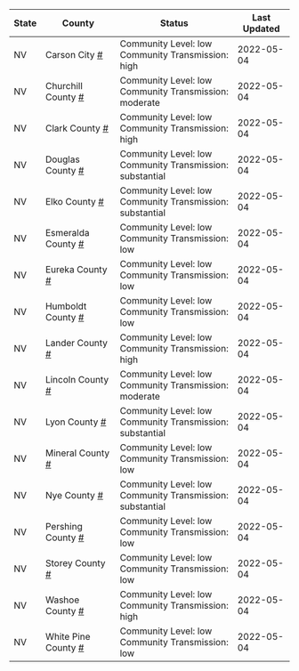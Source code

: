 State | County | Status | Last Updated
--- | --- | --- | --- 
NV | Carson City <a href="#carson_city">#</a> | <a name="carson_city"></a>Community Level: low<br/>Community Transmission: high | 2022-05-04
NV | Churchill County <a href="#churchill_county">#</a> | <a name="churchill_county"></a>Community Level: low<br/>Community Transmission: moderate | 2022-05-04
NV | Clark County <a href="#clark_county">#</a> | <a name="clark_county"></a>Community Level: low<br/>Community Transmission: high | 2022-05-04
NV | Douglas County <a href="#douglas_county">#</a> | <a name="douglas_county"></a>Community Level: low<br/>Community Transmission: substantial | 2022-05-04
NV | Elko County <a href="#elko_county">#</a> | <a name="elko_county"></a>Community Level: low<br/>Community Transmission: substantial | 2022-05-04
NV | Esmeralda County <a href="#esmeralda_county">#</a> | <a name="esmeralda_county"></a>Community Level: low<br/>Community Transmission: low | 2022-05-04
NV | Eureka County <a href="#eureka_county">#</a> | <a name="eureka_county"></a>Community Level: low<br/>Community Transmission: low | 2022-05-04
NV | Humboldt County <a href="#humboldt_county">#</a> | <a name="humboldt_county"></a>Community Level: low<br/>Community Transmission: low | 2022-05-04
NV | Lander County <a href="#lander_county">#</a> | <a name="lander_county"></a>Community Level: low<br/>Community Transmission: high | 2022-05-04
NV | Lincoln County <a href="#lincoln_county">#</a> | <a name="lincoln_county"></a>Community Level: low<br/>Community Transmission: moderate | 2022-05-04
NV | Lyon County <a href="#lyon_county">#</a> | <a name="lyon_county"></a>Community Level: low<br/>Community Transmission: substantial | 2022-05-04
NV | Mineral County <a href="#mineral_county">#</a> | <a name="mineral_county"></a>Community Level: low<br/>Community Transmission: low | 2022-05-04
NV | Nye County <a href="#nye_county">#</a> | <a name="nye_county"></a>Community Level: low<br/>Community Transmission: substantial | 2022-05-04
NV | Pershing County <a href="#pershing_county">#</a> | <a name="pershing_county"></a>Community Level: low<br/>Community Transmission: low | 2022-05-04
NV | Storey County <a href="#storey_county">#</a> | <a name="storey_county"></a>Community Level: low<br/>Community Transmission: low | 2022-05-04
NV | Washoe County <a href="#washoe_county">#</a> | <a name="washoe_county"></a>Community Level: low<br/>Community Transmission: high | 2022-05-04
NV | White Pine County <a href="#white_pine_county">#</a> | <a name="white_pine_county"></a>Community Level: low<br/>Community Transmission: low | 2022-05-04

